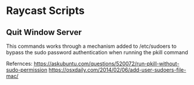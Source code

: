 # Raycast Scripts

## Quit Window Server
This commands works through a mechanism added to /etc/sudoers to bypass the sudo password authentication when running the pkill command

Refernces:
https://askubuntu.com/questions/520072/run-pkill-without-sudo-permission
https://osxdaily.com/2014/02/06/add-user-sudoers-file-mac/